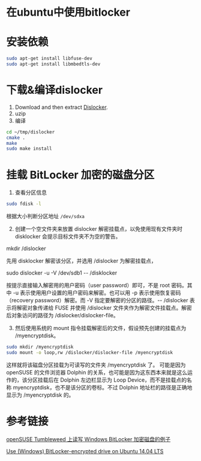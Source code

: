 # 在ubuntu中使用bitlocker

# 安装依赖

```bash
sudo apt-get install libfuse-dev
sudo apt-get install libmbedtls-dev
```

# 下载&编译dislocker

1. Download and then extract [Dislocker](http://www.hsc.fr/ressources/outils/dislocker/download/).
2. uzip
3. 编译

```bash
cd ~/tmp/dislocker
cmake .
make
sudo make install
```

# 挂载 BitLocker 加密的磁盘分区

1. 查看分区信息

```bash
sudo fdisk -l
```

根据大小判断分区地址 `/dev/sdxa`

2. 创建一个空文件夹来放置 dislocker 解密挂载点，以免使用现有文件夹时 disklocker 会提示目标文件夹不为空的警告。

mkdir /dislocker

先用 disklocker 解密该分区，并选用 /dislocker 为解密挂载点，

sudo dislocker -u -V /dev/sdb1 -- /disklocker

按提示直接输入解密用的用户密码（user password）即可，不是 root 密码。其中 -u 表示使用用户设置的用户密码来解密。也可以用 -p 表示使用恢复密码（recovery password）解密。而 -V 指定要解密的分区的路径。-- /dislocker 表示将解密对象传递给 FUSE 并使用 /dislocker 文件夹作为解密文件挂载点。解密后对象访问的路径为 /dislocker/dislocker-file。

3. 然后使用系统的 mount 指令挂载解密后的文件，假设预先创建的挂载点为 /myencryptdisk。
```bash
sudo mkdir /myencryptdisk
sudo mount -o loop,rw /dislocker/dislocker-file /myencryptdisk
```

这样就将该磁盘分区挂载为可读写的文件夹 /myencryptdisk 了。
可能是因为 openSUSE 的文件浏览器 Dolphin 的关系，也可能是因为这东西本来就是这么运作的，该分区挂载后在 Dolphin 左边栏显示为 Loop Device，而不是挂载点的名称 myencryptdisk，也不是该分区的卷标。不过 Dolphin 地址栏的路径是正确地显示为 /myencryptdisk 的。


# 参考链接

[
openSUSE Tumbleweed 上读写 Windows BitLocker 加密磁盘的例子](http://www.111cn.net/sys/Windows/109813.htm)

[Use (Windows) BitLocker-encrypted drive on Ubuntu 14.04 LTS](http://askubuntu.com/questions/617950/use-windows-bitlocker-encrypted-drive-on-ubuntu-14-04-lts)
